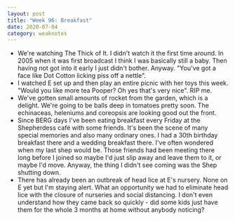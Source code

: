 ```yaml
---
layout: post
title: "Week 96: Breakfast"
date: 2020-07-04
category: weaknotes
---
```

* We're watching The Thick of It. I didn't watch it the first time around. In 2005 when it was first broadcast I think I was basically still a baby. Then having not got into it early I just didn't bother. Anyway. "You've got a face like Dot Cotton licking piss off a nettle".
* I watched E set up and then play an entire picnic with her toys this week. "Would you like more tea Pooper? Oh yes that's very nice". RIP me.
* We've gotten small amounts of rocket from the garden, which is a delight. We're going to be balls deep in tomatoes pretty soon. The echinaceas, heleniums and coreopsis are looking good out the front.
* Since BERG days I've been eating breakfast every Friday at the Shepherdess café with some friends. It's been the scene of many special memories and also many ordinary ones. I had a 30th birthday breakfast there and a wedding breakfast there. I've often wondered when my last shep would be. Those friends had been meeting there long before I joined so maybe I'd just slip away and leave them to it, or maybe I'd move. Anyway, the thing I didn't see coming was the Shep shutting down.
* There has already been an outbreak of head lice at E's nursery. None on E yet but I'm staying alert. What an opportunity we had to eliminate head lice with the closure of nurseries and social distancing. I don't even understand how they came back so quickly - did some kids just have them for the whole 3 months at home without anybody noticing?

